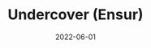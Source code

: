---
title: Undercover (Ensur)
description: Applicatie waarin de verzekeringsnemer een overzicht krijgt van hoe goed hij kwalitatief verzekerd is, extra aanbevelingen kan krijgen om zijn/haar verzekering te verbeteren en makelaars leads ontvangen voor cross- en upselling.
date: 2022-06-01
url: https://design-system-boilerplate.netlify.app
date_from: 2019-01-01
date_until: 2019-03-31
technologies:
    - AWS
    - Ec2
    - PostgressDb
    - Angular
    - Java
    - Spring Boot
    - Hibernate
    - Docker
    - Gradle
    - HTML
    - SCSS
    - Typescript
    - GitHub
company: Kunlabora
company_url: https://www.kunlabora.be/
company_logo: kunlabora.svg
---